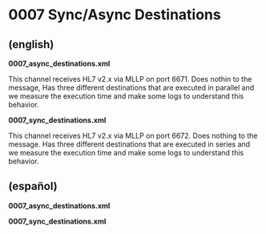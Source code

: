 # 0007 Sync/Async Destinations

## (english)

**0007_async_destinations.xml**

This channel receives HL7 v2.x via MLLP on port 6671. Does nothin to the message,
Has three different destinations that are executed in parallel and we measure the
execution time and make some logs to understand this behavior.


**0007_sync_destinations.xml**

This channel receives HL7 v2.x via MLLP on port 6672. Does nothing to the message.
Has three different destinations that are executed in series and we measure the
execution time and make some logs to understand this behavior.



## (español)


**0007_async_destinations.xml**


**0007_sync_destinations.xml**
